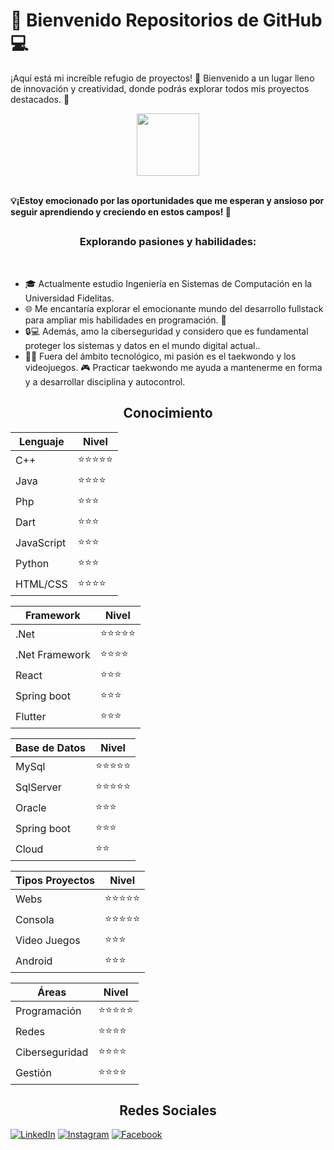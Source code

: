 <h1> 🚀 Bienvenido Repositorios de GitHub 💻 </h1> 

¡Aquí está mi increíble refugio de proyectos! 🚀 Bienvenido a un lugar lleno de innovación y creatividad, donde podrás explorar todos mis proyectos destacados. 💼</br>

<p align="center">
 <img width="100" src="https://i.imgur.com/0kvtMLE.gif" align="center"/>
</p>

<br>
<b> 💡¡Estoy emocionado por las oportunidades que me esperan y ansioso por seguir aprendiendo y creciendo en estos campos! 🚀 </b>
<br>

<h2 align="center"></h2>
<h3 align="center">Explorando pasiones y habilidades:</h3>
<br>

- 🎓 Actualmente estudio Ingeniería en Sistemas de Computación en la Universidad Fidelitas. 
- 🌐 Me encantaría explorar el emocionante mundo del desarrollo fullstack para ampliar mis habilidades en programación. 💪
- 🔒💻 Además, amo la ciberseguridad y considero que es fundamental proteger los sistemas y datos en el mundo digital actual.. 
- 🥋💥 Fuera del ámbito tecnológico, mi pasión es el taekwondo y los videojuegos. 🎮 Practicar taekwondo me ayuda a mantenerme en forma y a desarrollar disciplina y autocontrol.

<h2 align="center">Conocimiento</h2>



| Lenguaje   | Nivel |
| ---------- | ------|
| C++        | ⭐⭐⭐⭐⭐ |
| Java       | ⭐⭐⭐⭐  |
| Php        | ⭐⭐⭐   |
| Dart       | ⭐⭐⭐   |
| JavaScript | ⭐⭐⭐   |
| Python     | ⭐⭐⭐   |
| HTML/CSS   | ⭐⭐⭐⭐  | 


| Framework      | Nivel |
| -------------- | ------|
| .Net           | ⭐⭐⭐⭐⭐ |
| .Net Framework | ⭐⭐⭐⭐  |
| React          | ⭐⭐⭐   |
| Spring boot    | ⭐⭐⭐   |
| Flutter        | ⭐⭐⭐   |

| Base de Datos | Nivel |
| ------------- | ------|
| MySql         | ⭐⭐⭐⭐⭐ |
| SqlServer     | ⭐⭐⭐⭐⭐ |
| Oracle        | ⭐⭐⭐   |
| Spring boot   | ⭐⭐⭐   |
| Cloud         | ⭐⭐  |


| Tipos Proyectos | Nivel |
| -------------- | ------|
| Webs           | ⭐⭐⭐⭐⭐ |
| Consola        | ⭐⭐⭐⭐⭐ |
| Video Juegos   | ⭐⭐⭐   |
| Android        | ⭐⭐⭐   |


| Áreas          | Nivel |
| -------------- | ------|
| Programación   | ⭐⭐⭐⭐⭐ |
| Redes          | ⭐⭐⭐⭐ |
| Ciberseguridad | ⭐⭐⭐⭐   |
| Gestión        | ⭐⭐⭐⭐   |






<h2 align="center">Redes Sociales</h2>

[![LinkedIn](https://img.shields.io/badge/LinkedIn-Kenneth_Alvarado-0077B5?style=for-the-badge&logo=linkedin&logoColor=white&labelColor=101010)](https://www.linkedin.com/in/kenneth-alvaradom)
[![Instagram](https://img.shields.io/badge/Instagram-@kennethalmar-E4405F?style=for-the-badge&logo=instagram&logoColor=white&labelColor=101010)](https://www.instagram.com/kennethalmar/)
[![Facebook](https://img.shields.io/badge/Facebook-@Kenneth_Alvarado-1DA1F2?style=for-the-badge&logo=facebook&logoColor=white&labelColor=101010)](https://www.facebook.com/kenneth.alvarado.39/)
